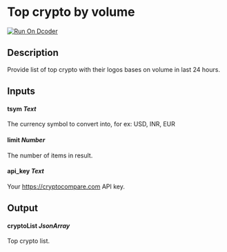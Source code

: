 # Top crypto by volume
[![Run On Dcoder](https://static-content.dcoder.tech/dcoder-assets/run-on-dcoder.svg)](https://code.dcoder.tech/feed/block/6154ac1dee9d4c060764016a)

## Description
Provide list of top crypto with their logos bases on volume in last 24 hours.

## Inputs
#### **tsym**  *Text*
The currency symbol to convert into, for ex: USD, INR, EUR
#### **limit**  *Number*
The number of items in result.
#### **api_key**  *Text*
Your https://cryptocompare.com API key.

## Output
#### **cryptoList**  *JsonArray*
Top crypto list.

